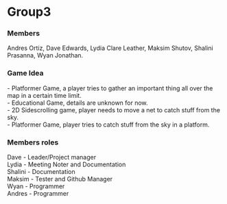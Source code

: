 # Group3
<h3>Members</h3>
<p>
Andres Ortiz,
Dave Edwards,
Lydia Clare Leather,
Maksim Shutov,
Shalini Prasanna,
Wyan Jonathan.
</p>
<h3>Game Idea</h3>
<p>
- Platformer Game, a player tries to gather an important thing all over the map in a certain time limit.<br/>
- Educational Game, details are unknown for now.<br/>
- 2D Sidescrolling game, player needs to move a net to catch stuff from the sky.<br/>
- Platformer Game, player tries to catch stuff from the sky in a platform.<br/>
</p>
<h3>Members roles</h3>
<p>
Dave - Leader/Project manager<br/>
Lydia - Meeting Noter and Documentation<br/>
Shalini - Documentation<br/>
Maksim - Tester and Github Manager<br/>
Wyan - Programmer<br/>
Andres - Programmer<br/>
</p>
